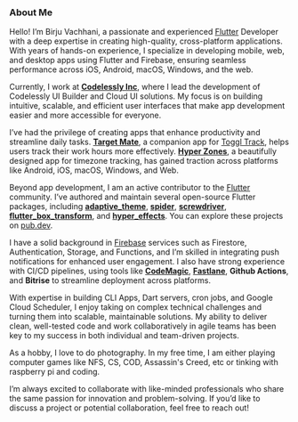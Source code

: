 ### About Me

Hello! I’m Birju Vachhani, a passionate and experienced [Flutter](https://flutter.dev) Developer with a deep expertise in creating high-quality, cross-platform applications. With years of hands-on experience, I specialize in developing mobile, web, and desktop apps using Flutter and Firebase, ensuring seamless performance across iOS, Android, macOS, Windows, and the web.

Currently, I work at [**Codelessly Inc**](https://codelessly.com), where I lead the development of Codelessly UI Builder and Cloud UI solutions. My focus is on building intuitive, scalable, and efficient user interfaces that make app development easier and more accessible for everyone.

I’ve had the privilege of creating apps that enhance productivity and streamline daily tasks. [**Target Mate**](https://github.com/BirjuVachhani/target_mate), a companion app for [Toggl Track](https://track.toggl.com), helps users track their work hours more effectively. [**Hyper Zones**](https://hyperzones.app), a beautifully designed app for timezone tracking, has gained traction across platforms like Android, iOS, macOS, Windows, and Web.

Beyond app development, I am an active contributor to the [Flutter](https://flutter.dev) community. I’ve authored and maintain several open-source Flutter packages, including [**adaptive_theme**](https://pub.dev/packages/adaptive_theme), [**spider**](https://pub.dev/packages/spider), [**screwdriver**](https://pub.dev/packages/screwdriver), [**flutter_box_transform**](https://pub.dev/packages/flutter_box_transform), and [**hyper_effects**](https://pub.dev/packages/hyper_effects). You can explore these projects on [pub.dev](https://pub.dev).

I have a solid background in [Firebase](https://firebase.google.com) services such as Firestore, Authentication, Storage, and Functions, and I’m skilled in integrating push notifications for enhanced user engagement. I also have strong experience with CI/CD pipelines, using tools like [**CodeMagic**](https://codemagic.io), [**Fastlane**](https://fastlane.tools), **Github Actions**, and **Bitrise** to streamline deployment across platforms.

With expertise in building CLI Apps, Dart servers, cron jobs, and Google Cloud Scheduler, I enjoy taking on complex technical challenges and turning them into scalable, maintainable solutions. My ability to deliver clean, well-tested code and work collaboratively in agile teams has been key to my success in both individual and team-driven projects.

As a hobby, I love to do photography. In my free time, I am either playing computer games like NFS, CS, COD, Assassin's Creed, etc or tinking with raspberry pi and coding.

I’m always excited to collaborate with like-minded professionals who share the same passion for innovation and problem-solving. If you’d like to discuss a project or potential collaboration, feel free to reach out!

